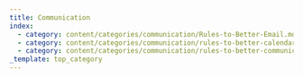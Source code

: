 ```yaml
---
title: Communication
index:
  - category: content/categories/communication/Rules-to-Better-Email.md
  - category: content/categories/communication/rules-to-better-calendars.md
  - category: content/categories/communication/rules-to-better-communication.md
_template: top_category
---
```


